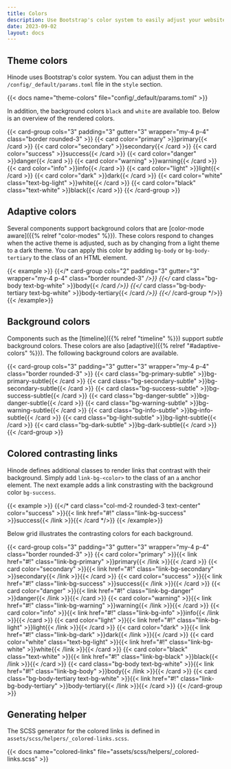 ```yaml
---
title: Colors
description: Use Bootstrap's color system to easily adjust your website's colors.
date: 2023-09-02
layout: docs
---
```


## Theme colors

Hinode uses Bootstrap's color system. You can adjust them in the `/config/_default/params.toml` file in the `style` section.

{{< docs name="theme-colors" file="config/_default/params.toml" >}}

In addition, the background colors `black` and `white` are available too. Below is an overview of the rendered colors.

{{< card-group cols="3" padding="3" gutter="3" wrapper="my-4 p-4" class="border rounded-3" >}}
    {{< card color="primary" >}}primary{{< /card >}}
    {{< card color="secondary" >}}secondary{{< /card >}}
    {{< card color="success" >}}success{{< /card >}}
    {{< card color="danger" >}}danger{{< /card >}}
    {{< card color="warning" >}}warning{{< /card >}}
    {{< card color="info" >}}info{{< /card >}}
    {{< card color="light" >}}light{{< /card >}}
    {{< card color="dark" >}}dark{{< /card >}}
    {{< card color="white" class="text-bg-light" >}}white{{< /card >}}
    {{< card color="black" class="text-white" >}}black{{< /card >}}
{{< /card-group >}}

## Adaptive colors

Several components support background colors that are [color-mode aware]({{% relref "color-modes" %}}). These colors respond to changes when the active theme is adjusted, such as by changing from a light theme to a dark theme. You can apply this color by adding `bg-body` or `bg-body-tertiary` to the class of an HTML element.

<!-- markdownlint-disable MD037 -->
{{< example >}}
{{</* card-group cols="2" padding="3" gutter="3" wrapper="my-4 p-4" class="border rounded-3" */>}}
    {{</* card class="bg-body text-bg-white" >}}body{{< /card */>}}
    {{</* card class="bg-body-tertiary text-bg-white" >}}body-tertiary{{< /card */>}}
{{</* /card-group */>}}
{{< /example>}}
<!-- markdownlint-enable MD037 -->

## Background colors

Components such as the [timeline]({{% relref "timeline" %}}) support *subtle* background colors. These colors are also [adaptive]({{% relref "#adaptive-colors" %}}). The following background colors are available.

{{< card-group cols="3" padding="3" gutter="3" wrapper="my-4 p-4" class="border rounded-3" >}}
    {{< card class="bg-primary-subtle" >}}bg-primary-subtle{{< /card >}}
    {{< card class="bg-secondary-subtle" >}}bg-secondary-subtle{{< /card >}}
    {{< card class="bg-success-subtle" >}}bg-success-subtle{{< /card >}}
    {{< card class="bg-danger-subtle" >}}bg-danger-subtle{{< /card >}}
    {{< card class="bg-warning-subtle" >}}bg-warning-subtle{{< /card >}}
    {{< card class="bg-info-subtle" >}}bg-info-subtle{{< /card >}}
    {{< card class="bg-light-subtle" >}}bg-light-subtle{{< /card >}}
    {{< card class="bg-dark-subtle" >}}bg-dark-subtle{{< /card >}}
{{< /card-group >}}

## Colored contrasting links

Hinode defines additional classes to render links that contrast with their background. Simply add `link-bg-<color>` to the class of an `a` anchor element. The next example adds a link constrasting with the background color `bg-success`.

<!-- markdownlint-disable MD037 -->
{{< example >}}
{{</* card class="col-md-2 rounded-3 text-center" color="success" >}}{{< link href="#!" class="link-bg-success" >}}success{{< /link >}}{{< /card */>}}
{{< /example>}}
<!-- markdownlint-enable MD037 -->

Below grid illustrates the contrasting colors for each background.

{{< card-group cols="3" padding="3" gutter="3" wrapper="my-4 p-4" class="border rounded-3" >}}
    {{< card color="primary" >}}{{< link href="#!" class="link-bg-primary" >}}primary{{< /link >}}{{< /card >}}
    {{< card color="secondary" >}}{{< link href="#!" class="link-bg-secondary" >}}secondary{{< /link >}}{{< /card >}}
    {{< card color="success" >}}{{< link href="#!" class="link-bg-success" >}}success{{< /link >}}{{< /card >}}
    {{< card color="danger" >}}{{< link href="#!" class="link-bg-danger" >}}danger{{< /link >}}{{< /card >}}
    {{< card color="warning" >}}{{< link href="#!" class="link-bg-warning" >}}warning{{< /link >}}{{< /card >}}
    {{< card color="info" >}}{{< link href="#!" class="link-bg-info" >}}info{{< /link >}}{{< /card >}}
    {{< card color="light" >}}{{< link href="#!" class="link-bg-light" >}}light{{< /link >}}{{< /card >}}
    {{< card color="dark" >}}{{< link href="#!" class="link-bg-dark" >}}dark{{< /link >}}{{< /card >}}
    {{< card color="white" class="text-bg-light" >}}{{< link href="#!" class="link-bg-white" >}}white{{< /link >}}{{< /card >}}
    {{< card color="black" class="text-white" >}}{{< link href="#!" class="link-bg-black" >}}black{{< /link >}}{{< /card >}}
    {{< card class="bg-body text-bg-white" >}}{{< link href="#!" class="link-bg-body" >}}body{{< /link >}}{{< /card >}}
    {{< card class="bg-body-tertiary text-bg-white" >}}{{< link href="#!" class="link-bg-body-tertiary" >}}body-tertiary{{< /link >}}{{< /card >}}
{{< /card-group >}}

## Generating helper

The SCSS generator for the colored links is defined in `assets/scss/helpers/_colored-links.scss`.

{{< docs name="colored-links" file="assets/scss/helpers/_colored-links.scss" >}}
